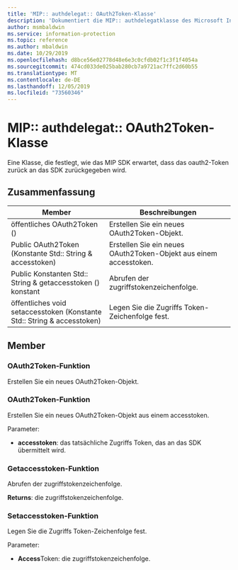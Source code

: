 ```yaml
---
title: 'MIP:: authdelegat:: OAuth2Token-Klasse'
description: 'Dokumentiert die MIP:: authdelegatklasse des Microsoft Information Protection (MIP) SDK.'
author: msmbaldwin
ms.service: information-protection
ms.topic: reference
ms.author: mbaldwin
ms.date: 10/29/2019
ms.openlocfilehash: d8bce56e02778d48e6e3c0cfdb02f1c3f1f4054a
ms.sourcegitcommit: 474cd033de025bab280cb7a9721ac7ffc2d60b55
ms.translationtype: MT
ms.contentlocale: de-DE
ms.lasthandoff: 12/05/2019
ms.locfileid: "73560346"
---
```

# <a name="class-mipauthdelegateoauth2token"></a>MIP:: authdelegat:: OAuth2Token-Klasse 
Eine Klasse, die festlegt, wie das MIP SDK erwartet, dass das oauth2-Token zurück an das SDK zurückgegeben wird.
  
## <a name="summary"></a>Zusammenfassung
 Member                        | Beschreibungen                                
--------------------------------|---------------------------------------------
öffentliches OAuth2Token ()  |  Erstellen Sie ein neues OAuth2Token-Objekt.
Public OAuth2Token (Konstante Std:: String & accesstoken)  |  Erstellen Sie ein neues OAuth2Token-Objekt aus einem accesstoken.
Public Konstanten Std:: String & getaccesstoken () konstant  |  Abrufen der zugriffstokenzeichenfolge.
öffentliches void setaccesstoken (Konstante Std:: String & accesstoken)  |  Legen Sie die Zugriffs Token-Zeichenfolge fest.
  
## <a name="members"></a>Member
  
### <a name="oauth2token-function"></a>OAuth2Token-Funktion
Erstellen Sie ein neues OAuth2Token-Objekt.
  
### <a name="oauth2token-function"></a>OAuth2Token-Funktion
Erstellen Sie ein neues OAuth2Token-Objekt aus einem accesstoken.

Parameter:  
* **accesstoken**: das tatsächliche Zugriffs Token, das an das SDK übermittelt wird.


  
### <a name="getaccesstoken-function"></a>Getaccesstoken-Funktion
Abrufen der zugriffstokenzeichenfolge.

  
**Returns**: die zugriffstokenzeichenfolge.
  
### <a name="setaccesstoken-function"></a>Setaccesstoken-Funktion
Legen Sie die Zugriffs Token-Zeichenfolge fest.

Parameter:  
* **Access**Token: die zugriffstokenzeichenfolge.

